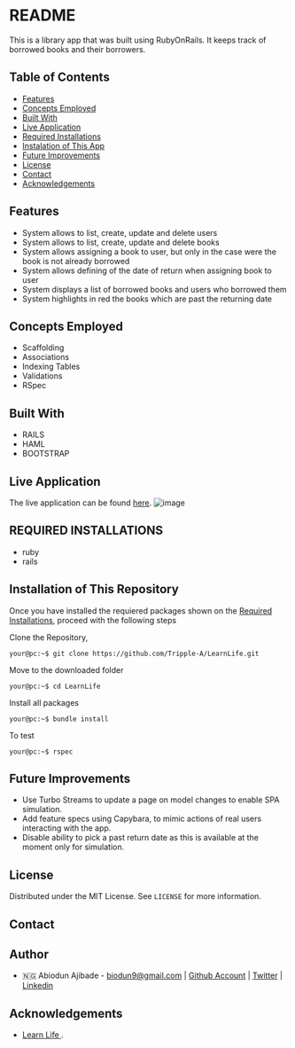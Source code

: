 # README

This is a library app that was built using RubyOnRails. It keeps track of borrowed books and their borrowers. 
## Table of Contents

* [Features](#features)
* [Concepts Employed](#concepts-employed)
* [Built With](#built-with)
* [Live Application](#live-application)
* [Required Installations](#required-installations)
* [Instalation of This App](#instalation)
* [Future Improvements](#future-improvements)
* [License](#license)
* [Contact](#contact)
* [Acknowledgements](#acknowledgements)


<!-- features -->
## Features
* System allows to list, create, update and delete users
* System allows to list, create, update and delete books
* System allows assigning a book to user, but only in the case were the book is not already borrowed
* System allows defining of the date of return when assigning book to user
* System displays a list of borrowed books and users who borrowed them
* System highlights in red the books which are past the returning date

<!-- concepts employed -->
## Concepts Employed
* Scaffolding
* Associations
* Indexing Tables
* Validations
* RSpec

<!-- BUILT WITH -->
## Built With
* RAILS
* HAML
* BOOTSTRAP

<!-- Live application -->
## Live Application
The live application can be found [here](https://learn-life.herokuapp.com).
![image](https://user-images.githubusercontent.com/52589264/126914527-ca320cee-4ef6-4153-87c0-cf245b72eead.png)



<!-- REQUIRED INSTALLATION -->
## REQUIRED INSTALLATIONS
* ruby
* rails

<!-- INSTALLATION -->
## Installation of This Repository

Once you have installed the requiered packages shown on the [Required Installations](#required-installations), proceed with the following steps

Clone the Repository,

```Shell
your@pc:~$ git clone https://github.com/Tripple-A/LearnLife.git
```

Move to the downloaded folder

```Shell
your@pc:~$ cd LearnLife
```

Install all packages

```Shell
your@pc:~$ bundle install
```

To test

```Shell
your@pc:~$ rspec
```


<!-- FUTURE IMPROVEMENTS -->
## Future Improvements
* Use Turbo Streams to update a page on model changes to enable SPA simulation.
* Add feature specs using Capybara, to mimic actions of real users interacting with the app.
* Disable ability to pick a past return date as this is available at the moment only for simulation.

## License

Distributed under the MIT License. See `LICENSE` for more information.

<!-- CONTACT -->
## Contact
## Author
* 🇳🇬  Abiodun Ajibade - biodun9@gmail.com | [Github Account](https://github.com/Tripple-A) | [Twitter](https://twitter.com/AbiodunAjibade3) | [Linkedin](https://linkedin.com/in/abiodun-ajibade)


<!-- ACKNOWLEDGEMENTS -->
## Acknowledgements

* <a href="https://learnlife.com"> Learn Life </a>  .


